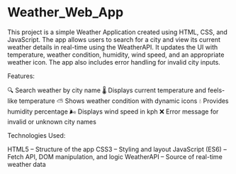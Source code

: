 # Weather_Web_App
This project is a simple Weather Application created using HTML, CSS, and JavaScript. The app allows users to search for a city and view its current weather details in real-time using the WeatherAPI. It  updates the UI with temperature, weather condition, humidity, wind speed, and an appropriate weather icon. The app also includes error handling for invalid city inputs.

 Features:

🔍 Search weather by city name
🌡 Displays current temperature and feels-like temperature
⛅ Shows weather condition with dynamic icons
💧 Provides humidity percentage
🌬 Displays wind speed in kph
❌ Error message for invalid or unknown city names

Technologies Used:

HTML5 – Structure of the app
CSS3 – Styling and layout
JavaScript (ES6) – Fetch API, DOM manipulation, and logic
WeatherAPI – Source of real-time weather data
